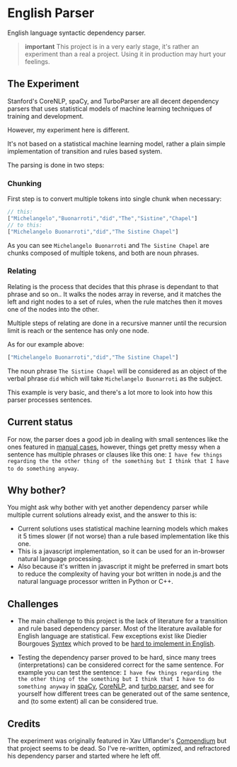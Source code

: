 # English Parser
English language syntactic dependency parser.

> **important**
> This project is in a very early stage, it's rather an experiment than a real a project.
> Using it in production may hurt your feelings.


## The Experiment

Stanford's CoreNLP, spaCy, and TurboParser are all decent dependency parsers that uses statistical models of machine learning techniques of training and development.

However, my experiment here is different.

It's not based on a statistical machine learning model, rather a plain simple implementation of transition and rules based system.

The parsing is done in two steps:

### Chunking
First step is to convert multiple tokens into single chunk when necessary:

```javascript
// this:
["Michelangelo","Buonarroti","did","The","Sistine","Chapel"]
// to this:
["Michelangelo Buonarroti","did","The Sistine Chapel"]
```
As you can see `Michelangelo Buonarroti` and `The Sistine Chapel` are chunks composed of multiple tokens, and both are noun phrases.

### Relating

Relating is the process that decides that this phrase is dependant to that phrase and so on.. It walks the nodes array in reverse, and it matches the left and right nodes to a set of rules, when the rule matches then it moves one of the nodes into the other.

Multiple steps of relating are done in a recursive manner until the recursion limit is reach or the sentence has only one node.

As for our example above:

```javascript
["Michelangelo Buonarroti","did","The Sistine Chapel"]
```

The noun phrase `The Sistine Chapel` will be considered as an object of the verbal phrase `did` which will take `Michelangelo Buonarroti` as the subject.

This example is very basic, and there's a lot more to look into how this parser processes sentences.

## Current status

For now, the parser does a good job in dealing with small sentences like the ones featured in [manual cases](https://github.com/alexcorvi/en-parser/blob/master/test/manual_cases.js), however, things get pretty messy when a sentence has multiple phrases or clauses like this one: `I have few things regarding the the other thing of the something but I think that I have to do something anyway`.

## Why bother?

You might ask why bother with yet another dependency parser while multiple current solutions already exist, and the answer to this is:

- Current solutions uses statistical machine learning models which makes it 5 times slower (if not worse) than a rule based implementation like this one.
- This is a javascript implementation, so it can be used for an in-browser natural language processing.
- Also because it's written in javascript it might be preferred in smart bots to reduce the complexity of having your bot written in node.js and the natural language processor written in Python or C++.

## Challenges

* The main challenge to this project is the lack of literature for a transition and rule based dependency parser. Most of the literature available for English language are statistical. Few exceptions exist like Diedier Bourgoues [Syntex](http://slideplayer.fr/slide/1150457/) which proved to be [hard to implement in English](https://github.com/Ulflander/compendium-js#dependency-parsing).

* Testing the dependency parser proved to be hard, since many trees (interpretations) can be considered correct for the same sentence. For example you can test the sentence: `I have few things regarding the the other thing of the something but I think that I have to do something anyway` in [spaCy](https://demos.explosion.ai/displacy/), [CoreNLP](http://nlp.stanford.edu:8080/parser/index.jsp), and [turbo parser](http://demo.ark.cs.cmu.edu/parse), and see for yourself how different trees can be generated out of the same sentence, and (to some extent) all can be considered true.

## Credits
The experiment was originally featured in Xav Ulflander's [Compendium](https://github.com/Ulflander/compendium-js) but that project seems to be dead. So I've re-written, optimized, and refractored his dependency parser and started where he left off.